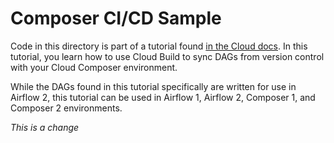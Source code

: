 # Composer CI/CD Sample

Code in this directory is part of a tutorial found [in the Cloud docs](https://cloud.google.com/composer/docs/cicd-integration-guide). In this tutorial, you learn how to use Cloud Build to sync DAGs from version control with your Cloud Composer environment.

While the DAGs found in this tutorial specifically are written for use in Airflow 2, this tutorial can be used in Airflow 1, Airflow 2, Composer 1, and Composer 2 environments.

*This is a change*
